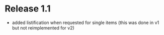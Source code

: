 # Release 1.1

- added listification when requested for single items (this was done in v1 but not reimplemented for v2)
